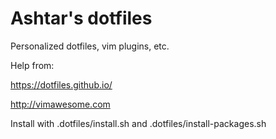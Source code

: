 # Ashtar's dotfiles

Personalized dotfiles, vim plugins, etc.

Help from:

https://dotfiles.github.io/

http://vimawesome.com

Install with .dotfiles/install.sh and .dotfiles/install-packages.sh
